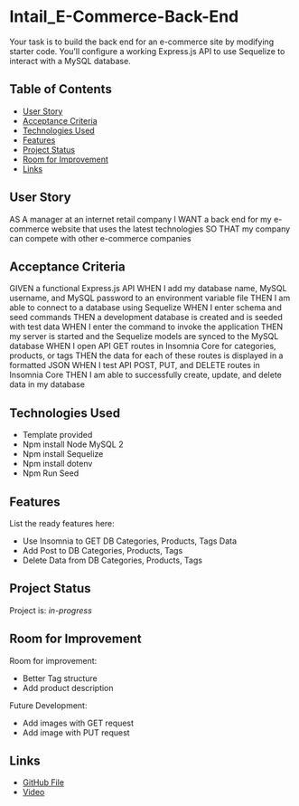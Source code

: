 # Intail_E-Commerce-Back-End
Your task is to build the back end for an e-commerce site by modifying starter code. You’ll configure a working Express.js API to use Sequelize to interact with a MySQL database.


## Table of Contents
* [User Story](#user-story)
* [Acceptance Criteria](#acceptance-criteria)
* [Technologies Used](#technologies-used)
* [Features](#features)
* [Project Status](#project-status)
* [Room for Improvement](#room-for-improvement)
* [Links](#links)
<!-- * [License](#license) -->


## User Story

AS A manager at an internet retail company
I WANT a back end for my e-commerce website that uses the latest technologies
SO THAT my company can compete with other e-commerce companies

## Acceptance Criteria

GIVEN a functional Express.js API
WHEN I add my database name, MySQL username, and MySQL password to an environment variable file
THEN I am able to connect to a database using Sequelize
WHEN I enter schema and seed commands
THEN a development database is created and is seeded with test data
WHEN I enter the command to invoke the application
THEN my server is started and the Sequelize models are synced to the MySQL database
WHEN I open API GET routes in Insomnia Core for categories, products, or tags
THEN the data for each of these routes is displayed in a formatted JSON
WHEN I test API POST, PUT, and DELETE routes in Insomnia Core
THEN I am able to successfully create, update, and delete data in my database

## Technologies Used
- Template provided
- Npm install Node MySQL 2
- Npm install Sequelize
- Npm install dotenv
- Npm Run Seed

## Features
List the ready features here:
- Use Insomnia to GET DB Categories, Products, Tags Data
- Add Post to  DB Categories, Products, Tags
- Delete Data from  DB Categories, Products, Tags

## Project Status
Project is: _in-progress_ 


## Room for Improvement
Room for improvement:
- Better Tag structure
- Add product description

Future Development:
- Add images with GET request
- Add image with PUT request



## Links
- [GitHub File](https://github.com/shatikka-mcknight/Intail_E-Commerce-Back-End)
- [Video]()
